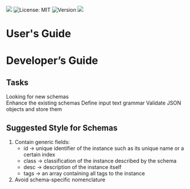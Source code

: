 ![](https://img.shields.io/badge/Note%20Validating%20Protocol-green)
![License: MIT](https://img.shields.io/badge/License-MIT-yellow.svg)
![Version](https://img.shields.io/badge/version-v1.0.0-blue)
![](https://img.shields.io/badge/status-WIP-red)

# User's Guide
# Developer’s Guide
## Tasks
Looking for new schemas  
Enhance the existing schemas
Define input text grammar
Validate JSON objects and store them
## Suggested Style for Schemas
1. Contain generic fields:  
   - id -> unique identifier of the instance such as its unique name or a certain index  
   - class -> classification of the instance described by the schema  
   - desc -> description of the instance itself  
   - tags -> an array containing all tags to the instance
2. Avoid schema-specific nomenclature
